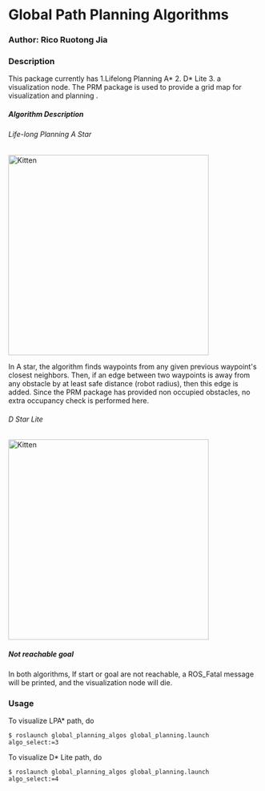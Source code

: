 # Global Path Planning Algorithms

### Author: Rico Ruotong Jia

### Description
This package currently has 1.Lifelong Planning A* 2. D* Lite 3. a visualization node. The PRM package is used to provide 
a grid map for visualization and planning . 

##### Algorithm Description 
###### Life-long Planning A Star

 <img src="https://user-images.githubusercontent.com/39393023/80922483-084fe380-8d43-11ea-9882-59d19478622c.png" alt="Kitten" title="A cute kitten" width="400" />

In A star, the algorithm finds waypoints from any given previous waypoint's closest neighbors. Then, if an edge between two 
waypoints is away from any obstacle by at least safe distance (robot radius), then this edge is added. Since the PRM package has provided 
non occupied obstacles, no extra occupancy check is performed here. 

###### D Star Lite 
 <img src="https://user-images.githubusercontent.com/39393023/80922481-071eb680-8d43-11ea-813b-8b1fe5fa07e6.png" alt="Kitten" title="A cute kitten" width="400" />
 
##### Not reachable goal
In both algorithms, If start or goal are not reachable, a ROS_Fatal message will be printed, and the visualization node will die.     

### Usage
To visualize LPA* path, do 
```
$ roslaunch global_planning_algos global_planning.launch algo_select:=3
```

To visualize D* Lite path, do
```
$ roslaunch global_planning_algos global_planning.launch algo_select:=4
```

